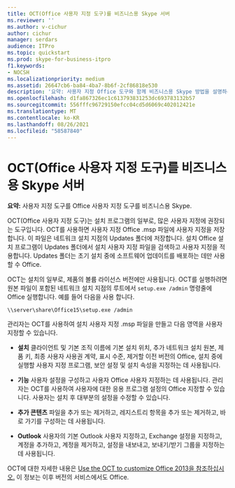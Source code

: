 ```yaml
---
title: OCT(Office 사용자 지정 도구)를 비즈니스용 Skype 서버
ms.reviewer: ''
ms.author: v-cichur
author: cichur
manager: serdars
audience: ITPro
ms.topic: quickstart
ms.prod: skype-for-business-itpro
f1.keywords:
- NOCSH
ms.localizationpriority: medium
ms.assetid: 26647cb6-ba84-4ba7-8b6f-2cf86818e530
description: '요약: 사용자 지정 Office 도구와 함께 비즈니스용 Skype 방법을 설명하는 방법을 설명하는 비즈니스용 Skype 있습니다.'
ms.openlocfilehash: d1fa867326ec1c613793831253dc693783132b57
ms.sourcegitcommit: 556fffc96729150efcc04cd5d6069c402012421e
ms.translationtype: MT
ms.contentlocale: ko-KR
ms.lasthandoff: 08/26/2021
ms.locfileid: "58587840"
---
```

# <a name="use-the-office-customization-tool-oct-in-skype-for-business-server"></a>OCT(Office 사용자 지정 도구)를 비즈니스용 Skype 서버
 
**요약:** 사용자 지정 도구를 Office 사용자 지정 도구를 비즈니스용 Skype.
  
OCT(Office 사용자 지정 도구)는 설치 프로그램의 일부로, 많은 사용자 지정에 권장되는 도구입니다. OCT를 사용하면 사용자 지정 Office .msp 파일에 사용자 지정을 저장합니다. 이 파일은 네트워크 설치 지점의 Updates 폴더에 저장합니다. 설치 Office 설치 프로그램이 Updates 폴더에서 설치 사용자 지정 파일을 검색하고 사용자 지정을 적용합니다. Updates 폴더는 초기 설치 중에 소프트웨어 업데이트를 배포하는 데만 사용할 수 Office.
  
OCT는 설치의 일부로, 제품의 볼륨 라이선스 버전에만 사용됩니다. OCT를 실행하려면 원본 파일이 포함된 네트워크 설치 지점의 루트에서 `setup.exe /admin` 명령줄에 Office 실행합니다. 예를 들어 다음을 사용 합니다.
  
 ```console
\\server\share\Office15\setup.exe /admin
```
  
관리자는 OCT를 사용하여 설치 사용자 지정 .msp 파일을 만들고 다음 영역을 사용자 지정할 수 있습니다.
  
- **설치** 클라이언트 및 기본 조직 이름에 기본 설치 위치, 추가 네트워크 설치 원본, 제품 키, 최종 사용자 사용권 계약, 표시 수준, 제거할 이전 버전의 Office, 설치 중에 실행할 사용자 지정 프로그램, 보안 설정 및 설치 속성을 지정하는 데 사용됩니다.
    
- **기능** 사용자 설정을 구성하고 사용자 Office 사용자 지정하는 데 사용됩니다. 관리자는 OCT를 사용하여 사용자에 대한 응용 프로그램 설정의 Office 지정할 수 있습니다. 사용자는 설치 후 대부분의 설정을 수정할 수 있습니다.
    
- **추가 콘텐츠** 파일을 추가 또는 제거하고, 레지스트리 항목을 추가 또는 제거하고, 바로 가기를 구성하는 데 사용됩니다.
    
- **Outlook** 사용자의 기본 Outlook 사용자 지정하고, Exchange 설정을 지정하고, 계정을 추가하고, 계정을 제거하고, 설정을 내보내고, 보내기/받기 그룹을 지정하는 데 사용됩니다.
    
OCT에 대한 자세한 내용은 [Use the OCT to customize Office 2013을 참조하십시오.](/previous-versions/office/office-2013-resource-kit/cc179132(v=office.15)) 이 정보는 이후 버전의 서비스에서도 Office.
